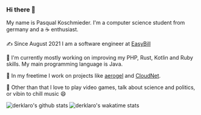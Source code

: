### Hi there 👋

My name is Pasqual Koschmieder. I'm a computer science student from germany and a ☕ enthusiast.

✍️ Since August 2021 I am a software engineer at [EasyBill](https://easybill.de)

🌱 I'm currently mostly working on improving my PHP, Rust, Kotlin and Ruby skills. My main programming language is Java.

🔭 In my freetime I work on projects like [aerogel](https://github.com/derklaro/aerogel) and [CloudNet](https://cloudnetservice.eu).

💬 Other than that I love to play video games, talk about science and politics, or vibin to chill music 😄

![derklaro's github stats](https://github-readme-stats.vercel.app/api?username=derklaro&count_private=true&show_icons=true&theme=dark)
![derklaro's wakatime stats](https://github-readme-stats.vercel.app/api/wakatime?username=derklaro&theme=dracula)
